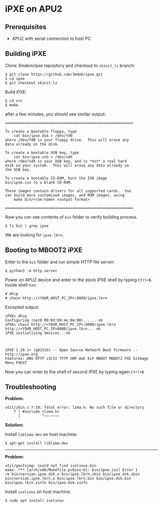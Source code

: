 # iPXE on APU2

## Prerequisites
- APU2 with serial connection to host PC

## Building iPXE

Clone 3mdem/ipxe repository and checkout to `skinit_lz` branch:

```
$ git clone https://github.com/3mdeb/ipxe.git
$ cd ipxe
$ git checkout skinit_lz
```

Build iPXE:
```
$ cd src
$ make
```

after a few minutes, you should see similar output:

```
===========================================================

To create a bootable floppy, type
    cat bin/ipxe.dsk > /dev/fd0
where /dev/fd0 is your floppy drive.  This will erase any
data already on the disk.

To create a bootable USB key, type
    cat bin/ipxe.usb > /dev/sdX
where /dev/sdX is your USB key, and is *not* a real hard
disk on your system.  This will erase any data already on
the USB key.

To create a bootable CD-ROM, burn the ISO image
bin/ipxe.iso to a blank CD-ROM.

These images contain drivers for all supported cards.  You
can build more customised images, and ROM images, using
    make bin/<rom-name>.<output-format>

===========================================================
```

Now you can see contents of `bin` folder to verify building process.

`$ ls bin | grep ipxe`

We are looking for `ipxe.lkrn`.

## Booting to MBOOT2 iPXE

Enter to the `bin` folder and run simple HTTP file server:

`$ python3 -m http.server`

Power on APU2 device and enter to the stock iPXE shell by typing `Ctrl+B`. Inside
shell run:

```
# dhcp
# chain http://<YOUR_HOST_PC_IP>:8000/ipxe.lkrn
```

Excepted output:

```
iPXE> dhcp
Configuring (net0 00:0d:b9:4e:0e:00)...... ok
iPXE> chain http://<YOUR_HOST_PC_IP>:8000/ipxe.lkrn
http://<YOUR_HOST_PC_IP>8000/ipxe.lkrn... ok
iPXE initialising devices...ok



iPXE 1.20.1+ (g8151b) -- Open Source Network Boot Firmware -- http://ipxe.org
Features: DNS HTTP iSCSI TFTP SRP AoE ELF MBOOT MBOOT2 PXE bzImage Menu PXEXT
```

Now you can enter to the shell of second iPXE by typing again `Ctrl+B`

## Troubleshooting

**Problem:**

```
util/zbin.c:7:10: fatal error: lzma.h: No such file or directory
    7 | #include <lzma.h>
      |          ^~~~~~~~
```

**Solution:**

Install `liblzma-dev` on host machine:

`$ apt-get install liblzma-dev`

------------------


**Problem:**

```
util/genfsimg: could not find isolinux.bin
make: *** [arch/x86/Makefile.pcbios:61: bin/ipxe.iso] Error 1
rm bin/version.ipxe.dsk.o bin/ipxe.lkrn.zbin bin/ipxe.dsk.zbin bin/version.ipxe.lkrn.o bin/ipxe.lkrn.bin bin/ipxe.dsk.bin bin/ipxe.lkrn.zinfo bin/ipxe.dsk.zinfo
```

Install `isolinux` on host machine:

`$ sudo apt install isolinux`
